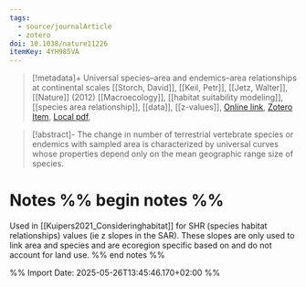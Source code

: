 ```yaml
---
tags:
  - source/journalArticle
  - zotero
doi: 10.1038/nature11226
itemKey: 4YH985VA
---
```

>[!metadata]+
> Universal species–area and endemics–area relationships at continental scales
> [[Storch, David]], [[Keil, Petr]], [[Jetz, Walter]], 
> [[Nature]] (2012)
> [[Macroecology]], [[habitat suitability modeling]], [[species area relationship]], [[data]], [[z-values]], 
> [Online link](https://www.nature.com/articles/nature11226), [Zotero Item](zotero://select/library/items/4YH985VA), [Local pdf](file://C:/Users/aburg/Documents/references/zotero/storage/KI45QZVR/Storch2012_Universalspecies.pdf), 

>[!abstract]-
>The change in number of terrestrial vertebrate species or endemics with sampled area is characterized by universal curves whose properties depend only on the mean geographic range size of species.

# Notes %% begin notes %%
Used in [[Kuipers2021_Consideringhabitat]] for SHR (species habitat relationships) values (ie z slopes in the SAR). These slopes are only used to link area and species and are ecoregion specific based on and do not account for land use.
%% end notes %%




%% Import Date: 2025-05-26T13:45:46.170+02:00 %%
